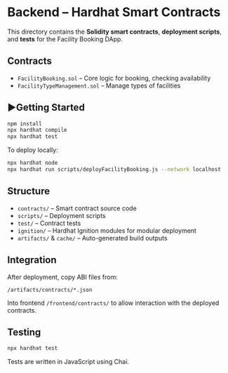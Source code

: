 # Backend – Hardhat Smart Contracts

This directory contains the **Solidity smart contracts**, **deployment scripts**, and **tests** for the Facility Booking DApp.

## Contracts

- `FacilityBooking.sol` – Core logic for booking, checking availability
- `FacilityTypeManagement.sol` – Manage types of facilities

## ▶Getting Started

```bash
npm install
npx hardhat compile
npx hardhat test
```

To deploy locally:

```bash
npx hardhat node
npx hardhat run scripts/deployFacilityBooking.js --network localhost
```

## Structure

- `contracts/` – Smart contract source code
- `scripts/` – Deployment scripts
- `test/` – Contract tests
- `ignition/` – Hardhat Ignition modules for modular deployment
- `artifacts/` & `cache/` – Auto-generated build outputs

## Integration

After deployment, copy ABI files from:

```
/artifacts/contracts/*.json
```

Into frontend `/frontend/contracts/` to allow interaction with the deployed contracts.

## Testing

```bash
npx hardhat test
```

Tests are written in JavaScript using Chai.


